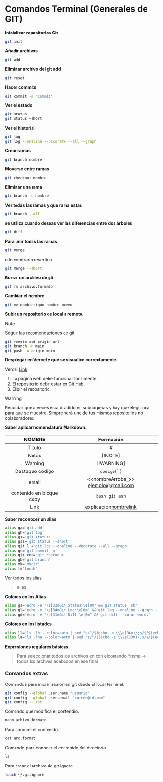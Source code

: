 # Comandos Terminal (Generales de GIT)

**Inicializar repositorios Git**
```bash
git init
```
**Añadir archivos**
```bash
git add
```
**Eliminar archivo del git add**
```bash
git reset 
```
**Hacer commits**
```bash
git commit -m "Commit"
```
**Ver el estado**
```bash
git status
git status –short
```
**Ver el historial**
```bash
git log
git log --oneline --decorate --all --graph
```

**Crear ramas** 
```bash
git branch nombre
```
**Moverse entre ramas**
```bash
git checkout nombre
```
**Eliminar una rama**
```bash
git branch -d nombre
```
**Ver todas las ramas y que rama estas**
```bash
git branch --all 
```
**se utiliza cuando deseas ver las diferencias entre dos árboles**
```bash
git diff
```

**Para unir todas las ramas**
```bash
git merge 
```
o lo comtrario revertirlo
```bash
git merge --abort
```

**Borrar un archivo de git**
```bash
git rm archivo.formato
```

**Cambiar el nombre**
```bash
git mv nombratiguo nombre nuevo
```

**Subir un repositorio de local a remoto.**

>[!NOTE]
> Seguir las recomendaciones de git
```bash
git remote add origin url
git branch -M main
git push -u origin main
```

**Desplegar en Vercel y que se visualice correctamente.**

 Vercel [Link](https://vercel.com/)
1. La página web debe funcionar localmente.
2. El repositorio debe estar en Git Hub.
3. Eligir el repositorio.

>[!WARNING]
> Recordar que a veces esta dividido en subcarpetas y hay que elegir una para que se muestre.
> Simpre será uno de tus mismos repositorios no colaboradores

**Saber aplicar nomenclatura Markdown.**

|          NOMBRE          |               Formación               |
|:------------------------:|:-------------------------------------:|
|          Titulo          |                   #                   |
|          Notas           |                [!NOTE]                |
|         Warning          |              [!WARNING]               |
|     Destaque codigo      |             `codigo`(``)              |
|          email           | <<nombreArroba_>> <ejemplo@gmail.com> |
| contenido en bloque copy |          ```bash git ash```           |
|           Link           |     explicación[nombrelink](url)      |





**Saber reconocer un alias**

```bash
alias ga='git add'
alias gh='git log'
alias gs='git status'
alias gss='git status --short'
alias git l ='git log --oneline --decorate --all --graph'
alias gc='git commit -m'
alias git che='git checkout'
alias gb='git branch'
alias mk='mkdir'
alias t='touch' 
```
 Ver todos los alias
 >alias

**Colores en los Alias**
```bash
alias gs='echo -e "\e[32mGit Status:\e[0m" && git status -sb'                               # Estado en verde
alias gl='echo -e "\e[34mGit Log:\e[0m" && git log --oneline --graph --decorate'           # Log en azul
alias gd='echo -e "\e[31mGit Diff:\e[0m" && git diff --color-words'                        # Diferencias en rojo
```
**Colores en los listados**
```bash
alias ll='ls -lh --color=auto | sed "s/^/$(echo -e \\\e[36m)/;s/$/$(echo -e \\\e[0m)/"'  # Listado largo en cian
alias la='ls -lha --color=auto | sed "s/^/$(echo -e \\\e[33m)/;s/$/$(echo -e \\\e[0m)/"' # Incluye archivos ocultos en amarillo
```
**Expresiones regulares básicas.**
>Para seleccionar todos los archivos en con elcomando _*.temp_ -> todos los archvos acabados en ese final 

### Comandos extras
Comandos para iniciar sesión en git desde el local terminal. 
```bash
git config --global user.name "usuario"
git config --global user.email "correo@id.com"
git config --list
```

Comando que modifica el contendio.
```bash
nano arhivo.formato
```

Para conocer el contenido.
```bash
cat arc.format
```


Comando para conocer el contenido del directorio.
```bash
ls 
```

Para crear el archivo de git ignore
```bash
touch ~/.gitignore 
```
